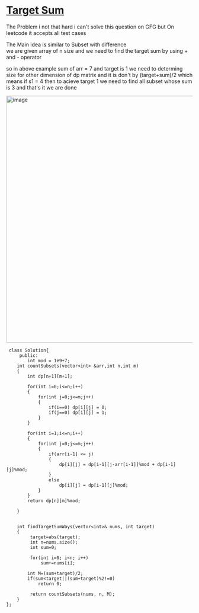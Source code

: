 # [Target Sum](https://leetcode.com/problems/target-sum/)

<p align='left'> The Problem i not that hard i can't solve this question on GFG but On leetcode it accepts all test cases</p>
<p> The Main idea is similar to Subset with difference <br> we are given array of n size and we need to find the target sum by using + and - operator 

so in above example sum of arr = 7  and target is 1 we need to determing size for other dimension of dp matrix and it is don't by (target+sum)/2 which means if s1 =  4 then to acieve target 1 we need to find all subset whose sum is 3 and that's it we are done
 </p>

<img width="666" alt="image" src="https://github.com/iamswapnil22/LeetCode-GFG-Solutions/assets/95163993/eccb0bc5-385c-401f-890b-a13e99f2c4d7">

```
 class Solution{
     public:
        int mod = 1e9+7;
    int countSubsets(vector<int> &arr,int n,int m)
    {
        int dp[n+1][m+1];
        
        for(int i=0;i<=n;i++)
        {
            for(int j=0;j<=m;j++)
            {
                if(i==0) dp[i][j] = 0;
                if(j==0) dp[i][j] = 1;
            }
        }
        
        for(int i=1;i<=n;i++)
        {
            for(int j=0;j<=m;j++)
            {
                if(arr[i-1] <= j)
                {
                    dp[i][j] = dp[i-1][j-arr[i-1]]%mod + dp[i-1][j]%mod;
                }
                else
                    dp[i][j] = dp[i-1][j]%mod;
            }
        }
        return dp[n][m]%mod;
        
    }
    

    int findTargetSumWays(vector<int>& nums, int target)
    {
         target=abs(target);
         int n=nums.size();
         int sum=0;

         for(int i=0; i<n; i++)
             sum+=nums[i];

        int M=(sum+target)/2;
        if(sum<target||(sum+target)%2!=0)
            return 0;
        
         return countSubsets(nums, n, M);
    }
};
```
